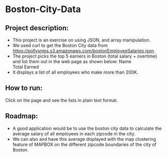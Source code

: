 # Boston-City-Data

## Project description:
- This project is an exercise on using JSON, and array manipulation. 
- We used curl to get the Boston City data from https://pollysnips.s3.amazonaws.com/bostonEmployeeSalaries.json. 
- The project picks the top 5 earners in Boston (total salary + overtime) and list them out in the web page as shown below:
Name     
Total Earned 
- It displays a list of all employees who make more than 200K.


## How to run:
Click on the page and see the lists in plain text format.

## Roadmap:
- A good application would be to use the boston city data to calculate the average salary of all employees in each zipcode in the city. 
- We can also and have this average displayed with the map clustering feature of MAPBOX on the different zipcode boundaries of the city of Boston.


